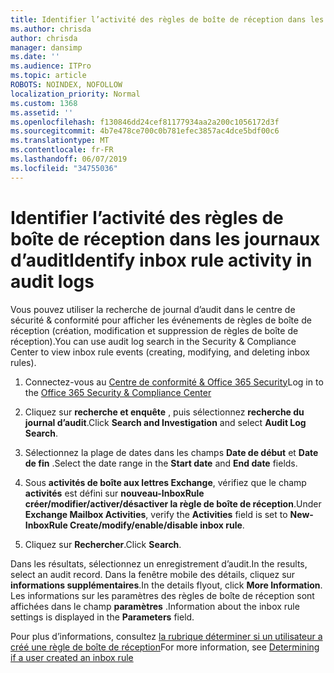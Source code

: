 ```yaml
---
title: Identifier l’activité des règles de boîte de réception dans les journaux d’audit
ms.author: chrisda
author: chrisda
manager: dansimp
ms.date: ''
ms.audience: ITPro
ms.topic: article
ROBOTS: NOINDEX, NOFOLLOW
localization_priority: Normal
ms.custom: 1368
ms.assetid: ''
ms.openlocfilehash: f130846dd24cef81177934aa2a200c1056172d3f
ms.sourcegitcommit: 4b7e478ce700c0b781efec3857ac4dce5bdf00c6
ms.translationtype: MT
ms.contentlocale: fr-FR
ms.lasthandoff: 06/07/2019
ms.locfileid: "34755036"
---
```

# <a name="identify-inbox-rule-activity-in-audit-logs"></a><span data-ttu-id="f40c4-102">Identifier l’activité des règles de boîte de réception dans les journaux d’audit</span><span class="sxs-lookup"><span data-stu-id="f40c4-102">Identify inbox rule activity in audit logs</span></span>

<span data-ttu-id="f40c4-103">Vous pouvez utiliser la recherche de journal d’audit dans le centre de sécurité & conformité pour afficher les événements de règles de boîte de réception (création, modification et suppression de règles de boîte de réception).</span><span class="sxs-lookup"><span data-stu-id="f40c4-103">You can use audit log search in the Security & Compliance Center to view inbox rule events (creating, modifying, and deleting inbox rules).</span></span>

1. <span data-ttu-id="f40c4-104">Connectez-vous au [Centre de conformité & Office 365 Security](https://protection.office.com/)</span><span class="sxs-lookup"><span data-stu-id="f40c4-104">Log in to the [Office 365 Security & Compliance Center](https://protection.office.com/)</span></span>

2. <span data-ttu-id="f40c4-105">Cliquez sur **recherche et enquête** , puis sélectionnez **recherche du journal d’audit**.</span><span class="sxs-lookup"><span data-stu-id="f40c4-105">Click **Search and Investigation** and select **Audit Log Search**.</span></span>

3. <span data-ttu-id="f40c4-106">Sélectionnez la plage de dates dans les champs **Date de début** et **Date de fin** .</span><span class="sxs-lookup"><span data-stu-id="f40c4-106">Select the date range in the **Start date** and **End date** fields.</span></span>

4. <span data-ttu-id="f40c4-107">Sous **activités de boîte aux lettres Exchange**, vérifiez que le champ **activités** est défini sur **nouveau-InboxRule créer/modifier/activer/désactiver la règle de boîte de réception**.</span><span class="sxs-lookup"><span data-stu-id="f40c4-107">Under **Exchange Mailbox Activities**, verify the **Activities** field is set to **New-InboxRule Create/modify/enable/disable inbox rule**.</span></span>

5. <span data-ttu-id="f40c4-108">Cliquez sur **Rechercher**.</span><span class="sxs-lookup"><span data-stu-id="f40c4-108">Click **Search**.</span></span>

<span data-ttu-id="f40c4-109">Dans les résultats, sélectionnez un enregistrement d’audit.</span><span class="sxs-lookup"><span data-stu-id="f40c4-109">In the results, select an audit record.</span></span> <span data-ttu-id="f40c4-110">Dans la fenêtre mobile des détails, cliquez sur **informations supplémentaires**.</span><span class="sxs-lookup"><span data-stu-id="f40c4-110">In the details flyout, click **More Information**.</span></span> <span data-ttu-id="f40c4-111">Les informations sur les paramètres des règles de boîte de réception sont affichées dans le champ **paramètres** .</span><span class="sxs-lookup"><span data-stu-id="f40c4-111">Information about the inbox rule settings is displayed in the **Parameters** field.</span></span>

<span data-ttu-id="f40c4-112">Pour plus d’informations, consultez [la rubrique déterminer si un utilisateur a créé une règle de boîte de réception](https://docs.microsoft.com//office365/securitycompliance/auditing-troubleshooting-scenarios#determining-if-a-user-created-an-inbox-rule)</span><span class="sxs-lookup"><span data-stu-id="f40c4-112">For more information, see [Determining if a user created an inbox rule](https://docs.microsoft.com//office365/securitycompliance/auditing-troubleshooting-scenarios#determining-if-a-user-created-an-inbox-rule)</span></span>
